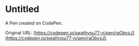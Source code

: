 # Untitled

A Pen created on CodePen.

Original URL: [https://codepen.io/swathysu77-n/pen/raObvzJ](https://codepen.io/swathysu77-n/pen/raObvzJ).

